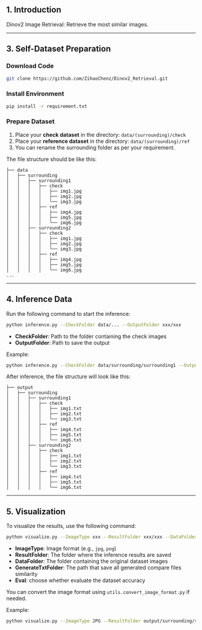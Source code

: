 ## **1. Introduction**

Dinov2 Image Retrieval: Retrieve the most similar images.

---


## **3. Self-Dataset Preparation**

### **Download Code**
```bash
git clone https://github.com/ZihaoChenz/Dinov2_Retrieval.git
```

### **Install Environment**
```bash
pip install -r requirement.txt
```

### **Prepare Dataset**

1. Place your **check dataset** in the directory: `data/(surrounding)/check`
2. Place your **reference dataset** in the directory: `data/(surrounding)/ref`
3. You can rename the surrounding folder as per your requirement.

The file structure should be like this:

```plaintext
├── data
│   ├── surrounding
│   │   ├── surrounding1
│   │   │   ├── check
│   │   │   │   ├── img1.jpg
│   │   │   │   ├── img2.jpg
│   │   │   │   └── img3.jpg
│   │   │   ├── ref
│   │   │   │   ├── img4.jpg
│   │   │   │   ├── img5.jpg
│   │   │   │   └── img6.jpg
│   │   ├── surrounding2
│   │   │   ├── check
│   │   │   │   ├── img1.jpg
│   │   │   │   ├── img2.jpg
│   │   │   │   └── img3.jpg
│   │   │   ├── ref
│   │   │   │   ├── img4.jpg
│   │   │   │   ├── img5.jpg
│   │   │   │   └── img6.jpg
...
```

---

## **4. Inference Data**
Run the following command to start the inference:
```bash
python inference.py --CheckFolder data/... --OutputFolder xxx/xxx
```
- **CheckFolder**: Path to the folder containing the check images
- **OutputFolder**: Path to save the output

Example:
```bash
python inference.py --CheckFolder data/surrounding/surrounding1 --OutputFolder output/surrounding/surrounding2
```

After inference, the file structure will look like this:

```plaintext
├── output
│   ├── surrounding
│   │   ├── surrounding1
│   │   │   ├── check
│   │   │   │   ├── img1.txt
│   │   │   │   ├── img2.txt
│   │   │   │   └── img3.txt
│   │   │   ├── ref
│   │   │   │   ├── img4.txt
│   │   │   │   ├── img5.txt
│   │   │   │   └── img6.txt
│   │   ├── surrounding2
│   │   │   ├── check
│   │   │   │   ├── img1.txt
│   │   │   │   ├── img2.txt
│   │   │   │   └── img3.txt
│   │   │   ├── ref
│   │   │   │   ├── img4.txt
│   │   │   │   ├── img5.txt
│   │   │   │   └── img6.txt
```

---

## **5. Visualization**

To visualize the results, use the following command:
```bash
python visualize.py --ImageType xxx --ResultFolder xxx/xxx --DataFolder xxx/xxx
```
- **ImageType**: Image format (e.g., `jpg`, `png`)
- **ResultFolder**: The folder where the inference results are saved
- **DataFolder**: The folder containing the original dataset images
- **GenerateTxtFolder**: The path that save all generated compare files similarity
- **Eval**: choose whether evaluate the dataset accuracy

You can convert the image format using `utils.convert_image_format.py` if needed.

Example:
```bash
python visualize.py --ImageType JPG --ResultFolder output/surrounding/surrounding1 --DataFolder data/surrounding/surrounding1 --GenerateTxtFolder txt_folder --Eval
```


